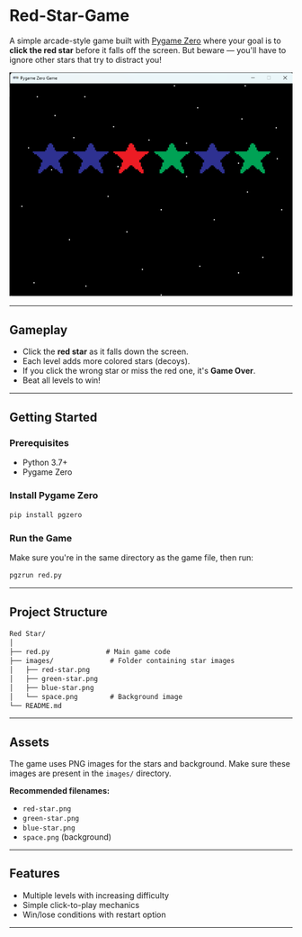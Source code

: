﻿# Red-Star-Game

A simple arcade-style game built with [Pygame Zero](https://pygame-zero.readthedocs.io/) where your goal is to **click the red star** before it falls off the screen. But beware — you'll have to ignore other stars that try to distract you!

![Screenshot of Output](images/Screenshot1.png)

---

## Gameplay

- Click the **red star** as it falls down the screen.
- Each level adds more colored stars (decoys).
- If you click the wrong star or miss the red one, it's **Game Over**.
- Beat all levels to win!

---

## Getting Started

### Prerequisites

- Python 3.7+
- Pygame Zero

### Install Pygame Zero

```bash
pip install pgzero
````

### Run the Game

Make sure you're in the same directory as the game file, then run:

```bash
pgzrun red.py
```

---

##  Project Structure

```
Red Star/
│
├── red.py              # Main game code
├── images/              # Folder containing star images
│   ├── red-star.png
│   ├── green-star.png
│   ├── blue-star.png
│   └── space.png        # Background image
└── README.md
```

---

##  Assets

The game uses PNG images for the stars and background. Make sure these images are present in the `images/` directory.

**Recommended filenames:**

* `red-star.png`
* `green-star.png`
* `blue-star.png`
* `space.png` (background)

---

## Features

* Multiple levels with increasing difficulty
* Simple click-to-play mechanics
* Win/lose conditions with restart option

---

